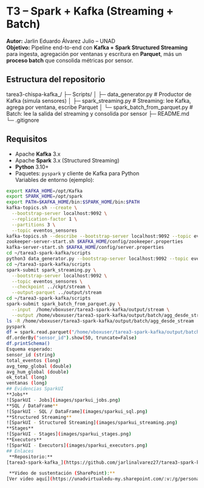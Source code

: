 # T3 – Spark + Kafka (Streaming + Batch)
**Autor:** Jarlin Eduardo Álvarez Julio – UNAD  
**Objetivo:** Pipeline end-to-end con **Kafka + Spark Structured Streaming** para ingesta, agregación por ventanas y escritura en **Parquet**, más un **proceso batch** que consolida métricas por sensor.
## Estructura del repositorio
tarea3-chispa-kafka_/
├─ Scripts/
│ ├─ data_generator.py # Productor de Kafka (simula sensores)
│ ├─ spark_streaming.py # Streaming: lee Kafka, agrega por ventana, escribe Parquet
│ └─ spark_batch_from_parquet.py # Batch: lee la salida del streaming y consolida por sensor
├─ README.md
└─ .gitignore
## Requisitos
- Apache **Kafka** 3.x  
- Apache **Spark** 3.x (Structured Streaming)  
- **Python** 3.10+  
- Paquetes: `pyspark` y cliente de Kafka para Python  
Variables de entorno (ejemplo):
```bash
export KAFKA_HOME=/opt/Kafka
export SPARK_HOME=/opt/spark
export PATH=$KAFKA_HOME/bin:$SPARK_HOME/bin:$PATH
kafka-topics.sh --create \
  --bootstrap-server localhost:9092 \
  --replication-factor 1 \
  --partitions 3 \
  --topic eventos_sensores
kafka-topics.sh --describe --bootstrap-server localhost:9092 --topic eventos_sensores
zookeeper-server-start.sh $KAFKA_HOME/config/zookeeper.properties
kafka-server-start.sh $KAFKA_HOME/config/server.properties
cd ~/tarea3-spark-kafka/scripts
python3 data_generator.py --bootstrap-server localhost:9092 --topic eventos_sensores
cd ~/tarea3-spark-kafka/scripts
spark-submit spark_streaming.py \
  --bootstrap-server localhost:9092 \
  --topic eventos_sensores \
  --checkpoint ../ckpt/stream \
  --output-parquet ../output/stream
cd ~/tarea3-spark-kafka/scripts
spark-submit spark_batch_from_parquet.py \
  --input  /home/vboxuser/tarea3-spark-kafka/output/stream \
  --output /home/vboxuser/tarea3-spark-kafka/output/batch/agg_desde_stream
ls -R /home/vboxuser/tarea3-spark-kafka/output/batch/agg_desde_stream
pyspark
df = spark.read.parquet("/home/vboxuser/tarea3-spark-kafka/output/batch/agg_desde_stream")
df.orderBy("sensor_id").show(50, truncate=False)
df.printSchema()
Esquema esperado:
sensor_id (string)
total_eventos (long)
avg_temp_global (double)
avg_hum_global (double)
ok_total (long)
ventanas (long)
## Evidencias SparkUI
**Jobs**  
![SparkUI - Jobs](images/sparkui_jobs.png)
**SQL / DataFrame**  
![SparkUI - SQL / DataFrame](images/sparkui_sql.png)
**Structured Streaming**  
![SparkUI - Structured Streaming](images/sparkui_streaming.png)
**Stages**  
![SparkUI - Stages](images/sparkui_stages.png)
**Executors**  
![SparkUI - Executors](images/sparkui_executors.png)
## Enlaces
 **Repositorio:**  
[tarea3-spark-kafka_](https://github.com/jarlinalvarez27/tarea3-spark-kafka_)

 **Video de sustentación (SharePoint):**  
[Ver video aquí](https://unadvirtualedu-my.sharepoint.com/:v:/g/personal/jealvarezju_unadvirtual_edu_co/EWM1AZK993tJjnY2r6Mb6TgBDiRzp8VjX52Vjn811qTBKw)




